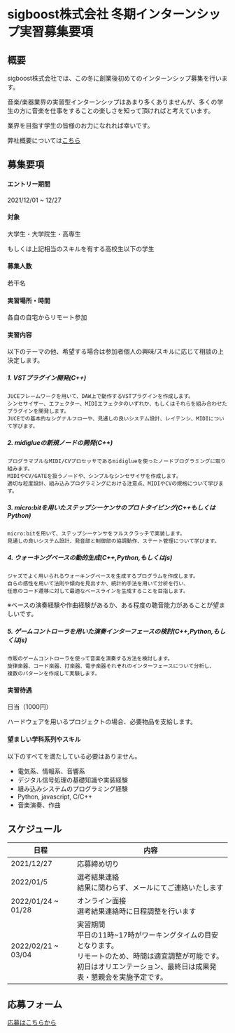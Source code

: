 # sigboost株式会社 冬期インターンシップ実習募集要項


## 概要

sigboost株式会社では、この冬に創業後初めてのインターンシップ募集を行います。

音楽/楽器業界の実習型インターンシップはあまり多くありませんが、多くの学生の方に音楽を仕事をすることの楽しさを知って頂ければと考えています。

業界を目指す学生の皆様のお力になれれば幸いです。

弊社概要については[こちら](README.md)


## 募集要項

#### エントリー期間

2021/12/01 ~ 12/27

#### 対象

大学生・大学院生・高専生

もしくは上記相当のスキルを有する高校生以下の学生

#### 募集人数

若干名

#### 実習場所・時間

各自の自宅からリモート参加



#### 実習内容

以下のテーマの他、希望する場合は参加者個人の興味/スキルに応じて相談の上決定します。


##### 1. VSTプラグイン開発(C++)

```
JUCEフレームワークを用いて、DAW上で動作するVSTプラグインを作成します。
シンセサイザー、エフェクター、MIDIエフェクタのいずれか、もしくはそれらを組み合わせたプラグインを開発します。
JUCEでの基本的なシグナルフローや、見通しの良いシステム設計、レイテンシ、MIDIについて学びます。
```

##### 2. midiglueの新規ノードの開発(C++)

```
プログラマブルなMIDI/CVプロセッサであるmidiglueを使ったノードプログラミングに取り組みます。
MIDIやCV/GATEを扱うノードや、シンプルなシンセサイザを作成します。
適切な粒度設計、組み込みプログラミングにおける注意点、MIDIやCVの規格について学びます。
```

##### 3. micro:bitを用いたステップシーケンサのプロトタイピング(C++もしくはPython)

```
micro:bitを用いて、ステップシーケンサをフルスクラッチで実装します。
見通しの良いシステム設計、発音部と制御部の協調動作、ステート管理について学びます。
```

##### 4. ウォーキングベースの動的生成(C++,Python,もしくはjs)

```
ジャズでよく用いられるウォーキングベースを生成するプログラムを作成します。
自らの感性を用いて法則や傾向を見出すか、統計的手法を用いて分析を行い、
任意のコード遷移に対して最適なベースラインを生成することを目指します。
```

※ベースの演奏経験や作曲経験があるか、ある程度の聴音能力があることが望ましいです。

##### 5. ゲームコントローラを用いた演奏インターフェースの検討(C++,Python,もしくはjs)

```
市販のゲームコントローラを使って音楽を演奏する方法を検討します。
旋律楽器、コード楽器、打楽器、電子楽器それぞれのインターフェースについて分析し、
複数のパターンを作成して実験します。
```

#### 実習待遇

日当（1000円）

ハードウェアを用いるプロジェクトの場合、必要物品を支給します。

#### 望ましい学科系列やスキル

以下のすべてを満たしている必要はありません。

- 電気系、情報系、音響系
- デジタル信号処理の基礎知識や実装経験
- 組み込みシステムのプログラミング経験
- Python, javascript, C/C++
- 音楽演奏、作曲



## スケジュール

| 日程 | 内容 |
|---|---|
| 2021/12/27 | 応募締め切り |
| 2022/01/5 | 選考結果連絡<br>結果に関わらず、メールにてご連絡いたします |
| 2022/01/24 ~ 01/28 | オンライン面接<br>選考結果連絡時に日程調整を行います |
| 2022/02/21 ~ 03/04 | 実習期間<br>平日の11時~17時がワーキングタイムの目安となります。<br>リモートのため、時間は適宜調整が可能です。<br>初日はオリエンテーション、最終日は成果発表・懇親会を実施予定です。 |


## 応募フォーム
 
 [応募はこちらから](https://forms.gle/uYhtSZJpEvK2g4Xq5)
